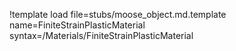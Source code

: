 !template load file=stubs/moose_object.md.template name=FiniteStrainPlasticMaterial syntax=/Materials/FiniteStrainPlasticMaterial